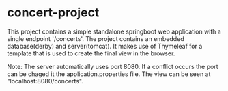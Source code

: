 # concert-project

This project contains a simple standalone springboot web application with a single endpoint '/concerts'. 
The project contains an embedded database(derby) and server(tomcat). 
It makes use of Thymeleaf for a template that is used to create the final view in the browser.

Note: The server automatically uses port 8080. If a conflict occurs the port can be chaged it the application.properties file.
The view can be seen at "localhost:8080/concerts".
